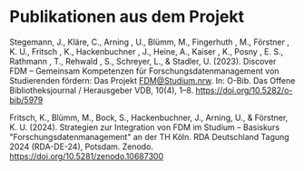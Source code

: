 # Publikationen aus dem Projekt

Stegemann, J., Kläre, C., Arning , U., Blümm, M., Fingerhuth , M., Förstner , K. U., Fritsch , K., Hackenbuchner , J., Heine, A., Kaiser , K., Posny , E. S., Rathmann , T., Rehwald , S., Schreyer, L., & Stadler, U. (2023). Discover FDM – Gemeinsam Kompetenzen für Forschungsdatenmanagement von Studierenden fördern: Das Projekt FDM@Studium.nrw. In: O-Bib. Das Offene Bibliotheksjournal / Herausgeber VDB, 10(4), 1–8. https://doi.org/10.5282/o-bib/5979

Fritsch, K., Blümm, M., Bock, S., Hackenbuchner, J.,  Arning, U., & Förstner, K. U. (2024). Strategien zur Integration von FDM im Studium – Basiskurs "Forschungsdatenmanagement" an der TH Köln. RDA Deutschland Tagung 2024 (RDA-DE-24), Potsdam. Zenodo. https://doi.org/10.5281/zenodo.10687300 